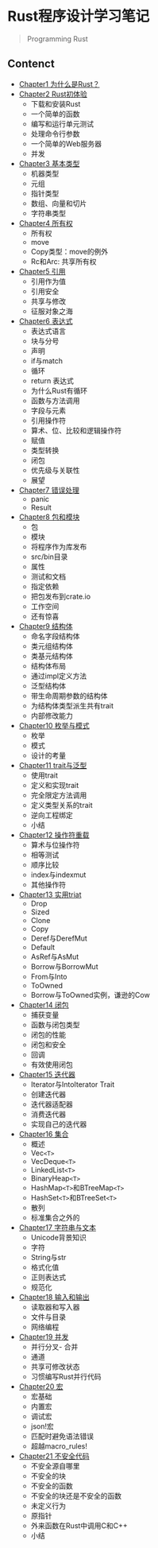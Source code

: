 # Rust程序设计学习笔记
> Programming Rust

## Contenct 

- [Chapter1 为什么是Rust？](my_rust_road/learn-programming-rust/source/ch1-why-rust.md)
- [Chapter2 Rust初体验](my_rust_road/learn-programming-rust/source/ch2-rust-live.md)
    - 下载和安装Rust
    - 一个简单的函数
    - 编写和运行单元测试
    - 处理命令行参数
    - 一个简单的Web服务器
    - 并发
- [Chapter3 基本类型](my_rust_road/learn-programming-rust/source/ch3-basic-type.md)
    - 机器类型
    - 元组
    - 指针类型
    - 数组、向量和切片
    - 字符串类型
- [Chapter4 所有权](my_rust_road/learn-programming-rust/source/ch4-ownership.md)
    - 所有权
    - move
    - Copy类型：move的例外
    - Rc和Arc: 共享所有权
- [Chapter5 引用](my_rust_road/learn-programming-rust/source/ch5-borrow.md)
    - 引用作为值
    - 引用安全
    - 共享与修改
    - 征服对象之海
- [Chapter6 表达式](my_rust_road/learn-programming-rust/source/ch6-expression.md)
    - 表达式语言
    - 块与分号
    - 声明
    - if与match 
    - 循环
    - return 表达式
    - 为什么Rust有循环
    - 函数与方法调用
    - 字段与元素
    - 引用操作符
    - 算术、位、比较和逻辑操作符
    - 赋值
    - 类型转换
    - 闭包
    - 优先级与关联性
    - 展望
- [Chapter7 错误处理](my_rust_road/learn-programming-rust/source/ch7-error-handle.md)
    - panic 
    - Result
- [Chapter8 包和模块](my_rust_road/learn-programming-rust/source/ch8-package-and-modle.md)
    - 包
    - 模块
    - 将程序作为库发布
    - src/bin目录
    - 属性
    - 测试和文档
    - 指定依赖
    - 把包发布到crate.io
    - 工作空间
    - 还有惊喜
- [Chapter9 结构体](my_rust_road/learn-programming-rust/source/ch9-struct.md)
    - 命名字段结构体
    - 类元组结构体
    - 类基元结构体
    - 结构体布局
    - 通过impl定义方法
    - 泛型结构体
    - 带生命周期参数的结构体
    - 为结构体类型派生共有trait
    - 内部修改能力
- [Chapter10 枚举与模式](my_rust_road/learn-programming-rust/source/ch10-enum-pattern.md)
    - 枚举
    - 模式
    - 设计的考量
- [Chapter11 trait与泛型](my_rust_road/learn-programming-rust/source/ch11-trait-and-generic.md)
    - 使用trait
    - 定义和实现trait
    - 完全限定方法调用
    - 定义类型关系的trait
    - 逆向工程绑定
    - 小结
- [Chapter12 操作符重载](my_rust_road/learn-programming-rust/source/ch12-operator-overload.md)
    - 算术与位操作符
    - 相等测试
    - 顺序比较
    - index与indexmut
    - 其他操作符
- [Chapter13 实用triat](my_rust_road/learn-programming-rust/source/ch13-pratice-triat.md)
    - Drop
    - Sized
    - Clone
    - Copy
    - Deref与DerefMut
    - Default
    - AsRef与AsMut
    - Borrow与BorrowMut
    - From与Into
    - ToOwned
    - Borrow与ToOwned实例，谦逊的Cow
- [Chapter14 闭包](my_rust_road/learn-programming-rust/source/ch14-enclosure.md)
    - 捕获变量
    - 函数与闭包类型
    - 闭包的性能
    - 闭包和安全
    - 回调
    - 有效使用闭包
- [Chapter15 迭代器](my_rust_road/learn-programming-rust/source/ch15-iterator.md)
    - Iterator与IntoIterator Trait
    - 创建迭代器
    - 迭代器适配器
    - 消费迭代器
    - 实现自己的迭代器
- [Chapter16 集合](my_rust_road/learn-programming-rust/source/ch16-collections.md)
    - 概述
    - Vec`<T>`
    - VecDeque`<T>`
    - LinkedList`<T>`
    - BinaryHeap`<T>`
    - HashMap`<T>`和BTreeMap`<T>`
    - HashSet`<T>`和BTreeSet`<T>`
    - 散列
    - 标准集合之外的
- [Chapter17 字符串与文本](my_rust_road/learn-programming-rust/source/ch17-string-text.md)
    - Unicode背景知识
    - 字符
    - String与str
    - 格式化值
    - 正则表达式
    - 规范化
- [Chapter18 输入和输出](my_rust_road/learn-programming-rust/source/ch18-input-and-output.md)
    - 读取器和写入器
    - 文件与目录
    - 网络编程
- [Chapter19 并发](my_rust_road/learn-programming-rust/source/ch19-currency.md)
    - 并行分叉- 合并
    - 通道
    - 共享可修改状态
    - 习惯编写Rust并行代码
- [Chapter20 宏](my_rust_road/learn-programming-rust/source/ch20-macro.md)
    - 宏基础
    - 内置宏
    - 调试宏
    - json!宏
    - 匹配时避免语法错误
    - 超越macro_rules!
- [Chapter21 不安全代码](my_rust_road/learn-programming-rust/source/ch21-unsafe-rust.md)
    - 不安全源自哪里
    - 不安全的块
    - 不安全的函数
    - 不安全的块还是不安全的函数
    - 未定义行为
    - 原指针
    - 外来函数在Rust中调用C和C++
    - 小结